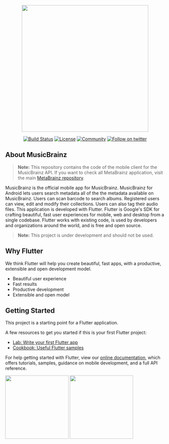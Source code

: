 <p align="center"><a href="https://musicbrainz.org/" target="_blank"><img src="https://staticbrainz.org/MB/header-logo-791fb3f.svg" width="400"></a></p>

<p align="center">
<a href="https://codemagic.io/apps/5e1b5ea9d24ec401251955d3/5e1b5ea9d24ec401251955d2/latest_build"><img src="https://api.codemagic.io/apps/5e1b5ea9d24ec401251955d3/5e1b5ea9d24ec401251955d2/status_badge.svg" alt="Build Status"></a>
<a href="LICENSE"><img src="https://img.shields.io/badge/License-MIT-green.svg" alt="License"></a>
<a href="https://community.metabrainz.org/c/musicbrainz/6"><img src="https://badges.frapsoft.com/os/v1/open-source.svg?v=103" alt="Community"></a>
<a href="https://twitter.com/intent/follow?screen_name=MusicBrainz"><img src="https://img.shields.io/twitter/follow/MusicBrainz.svg?style=social&label=Follow" alt="Follow on twitter"></a>
</p>


## About MusicBrainz

> **Note:** This repository contains the code of the mobile client for the MusicBrainz API. If you want to check all MetaBrainz application, visit the main [MetaBrainz repository](https://github.com/metabrainz).

MusicBrainz is the official mobile app for MusicBrainz. MusicBrainz for Android
lets users search metadata all of the the metadata available on MusicBrainz. Users
can scan barcode to search albums. Registered users can view, edit and modify their collections. 
Users can also tag their audio files. This application is developed with Flutter.
Flutter is Google's SDK for crafting beautiful, fast user experiences for
mobile, web and desktop from a single codebase. Flutter works with existing
code, is used by developers and organizations around the world, and is free
and open source.
> **Note:** This project is under development and should not be used.

## Why Flutter

We think Flutter will help you create beautiful, fast apps, with a productive,
extensible and open development model.

* Beautiful user experience
* Fast results
* Productive development
* Extensible and open model

## Getting Started

This project is a starting point for a Flutter application.

A few resources to get you started if this is your first Flutter project:

- [Lab: Write your first Flutter app](https://flutter.dev/docs/get-started/codelab)
- [Cookbook: Useful Flutter samples](https://flutter.dev/docs/cookbook)

For help getting started with Flutter, view our
[online documentation](https://flutter.dev/docs), which offers tutorials,
samples, guidance on mobile development, and a full API reference.

<a href="./app-release.apk"><img src="https://www.designpieces.com/wp-content/uploads/2016/02/google-play-badge.png" width="200"></img></a>
<a href="./runner.app"><img src="https://www.designpieces.com/wp-content/uploads/2016/02/download-on-the-app-store.png" width="200"></img></a>
